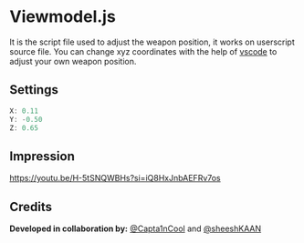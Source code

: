 # Viewmodel.js
It is the script file used to adjust the weapon position, it works on userscript source file. You can change xyz coordinates with the help of [vscode](https://code.visualstudio.com/) to adjust your own weapon position.
## Settings

```js
X: 0.11
Y: -0.50
Z: 0.65
```
## Impression
https://youtu.be/H-5tSNQWBHs?si=iQ8HxJnbAEFRv7os

## Credits
**Developed in collaboration by:** [@Capta1nCool](https://github.com/Capta1nCool) and [@sheeshKAAN](https://github.com/sheeshKAAN)
